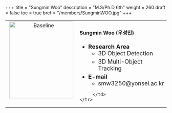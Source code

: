 +++
title = "Sungmin Woo"
description = "M.S/Ph.D 6th"
weight = 260
draft = false
toc = true
bref = "/members/SungminWOO.jpg"
+++

<table>
    <tr>
       <td width="280" align="center" valign="top">
          <img alt="Baseline" width="200px" height="240" src="/members/SungminWOO.jpg">
       </td>
       <td>
            <h4>Sungmin Woo (우성민)</h4>
            <ul class="member_info">
                <li style="font-size: 18px"><b>Research Area</b>
                    <ul class="interest">
                        <li style="margin-bottom: 5px">3D Object Detection</li>
                        <li style="margin-bottom: 5px">3D Multi-Object Tracking</li>
                    </ul>
                </li>
                <li style="font-size: 18px"><b>E-mail</b>
                    <ul>
                        <li style="margin-bottom: 5px">smw3250@yonsei.ac.kr</li>
                    </ul>
                </li>
            </ul>
            
         </td>
    </tr>
</table>